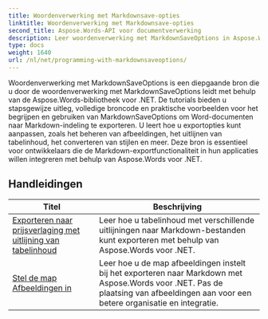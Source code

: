 ```yaml
---
title: Woordenverwerking met Markdownsave-opties
linktitle: Woordenverwerking met Markdownsave-opties
second_title: Aspose.Words-API voor documentverwerking
description: Leer woordenverwerking met MarkdownSaveOptions in Aspose.Words voor .NET. Gedetailleerde tutorials met voorbeeldcode voor het opslaan van Word-documenten in Markdown-formaat.
type: docs
weight: 1640
url: /nl/net/programming-with-markdownsaveoptions/
---
```


Woordenverwerking met MarkdownSaveOptions is een diepgaande bron die u door de woordenverwerking met MarkdownSaveOptions leidt met behulp van de Aspose.Words-bibliotheek voor .NET. De tutorials bieden u stapsgewijze uitleg, volledige broncode en praktische voorbeelden voor het begrijpen en gebruiken van MarkdownSaveOptions om Word-documenten naar Markdown-indeling te exporteren. U leert hoe u exportopties kunt aanpassen, zoals het beheren van afbeeldingen, het uitlijnen van tabelinhoud, het converteren van stijlen en meer. Deze bron is essentieel voor ontwikkelaars die de Markdown-exportfunctionaliteit in hun applicaties willen integreren met behulp van Aspose.Words voor .NET.

 ## Handleidingen
| Titel | Beschrijving |
| --- | --- |
| [Exporteren naar prijsverlaging met uitlijning van tabelinhoud](./export-into-markdown-with-table-content-alignment/) | Leer hoe u tabelinhoud met verschillende uitlijningen naar Markdown-bestanden kunt exporteren met behulp van Aspose.Words voor .NET. |
| [Stel de map Afbeeldingen in](./set-images-folder/) | Leer hoe u de map afbeeldingen instelt bij het exporteren naar Markdown met Aspose.Words voor .NET. Pas de plaatsing van afbeeldingen aan voor een betere organisatie en integratie.|